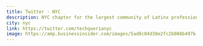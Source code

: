 ```yaml
---
title: Twitter - NYC
description: NYC chapter for the largest community of Latinx professionals in the tech industry.
city: nyc
link: https://twitter.com/techquerianyc
image: https://amp.businessinsider.com/images/5ad8c04d38e2fc2b008b497b-2732-1366.jpg
---
```

